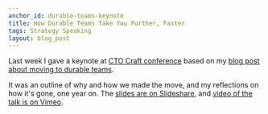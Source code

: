 ```yaml
---
anchor_id: durable-teams-keynote
title: How Durable Teams Take You Further, Faster
tags: Strategy Speaking
layout: blog_post
---
```


Last week I gave a keynote at [CTO Craft conference](https://conference.ctocraft.com) based on my [blog post about moving to durable teams](https://medium.com/ft-product-technology/unlocking-value-with-durable-teams-a70efb435a19).

It was an outline of why and how we made the move, and my reflections on how it's gone, one year on. The [slides are on Slideshare](https://www.slideshare.net/annashipman/how-durable-teams-take-you-further-faster), and [video of the talk is on Vimeo](https://vimeo.com/showcase/7882845/video/488034792).
